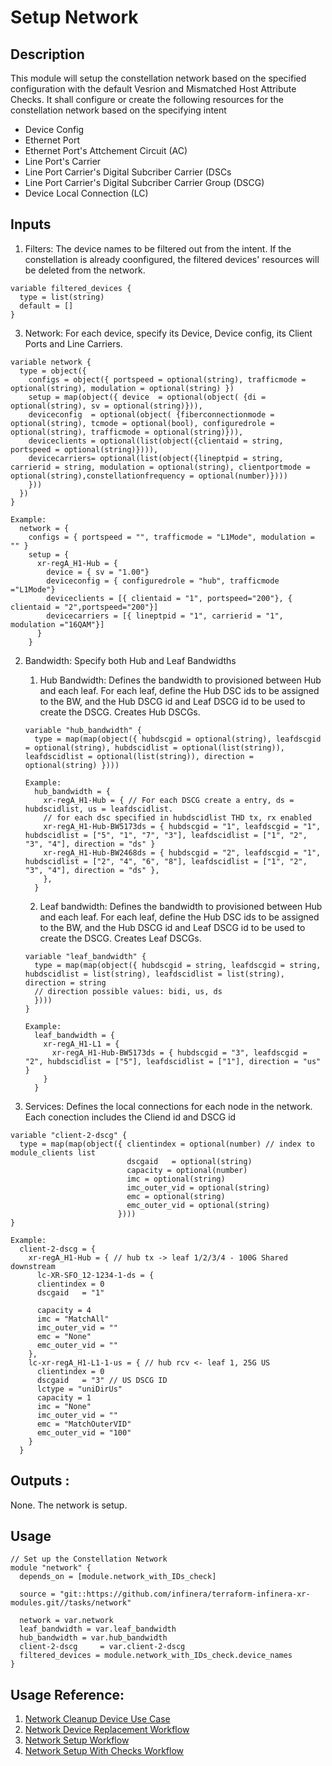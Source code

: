 # Setup Network

## Description

This module will setup the constellation network based on the specified configuration with the default Vesrion and Mismatched Host Attribute Checks. It shall configure or create the following resources for the constellation network based on the specifying intent

- Device Config
- Ethernet Port
- Ethernet Port's Attchement Circuit (AC)
- Line Port's Carrier
- Line Port Carrier's Digital Subcriber Carrier (DSCs
- Line Port Carrier's Digital Subcriber Carrier Group (DSCG)
- Device Local Connection (LC)

## Inputs

1. Filters: The device names to be filtered out from the intent. If the constellation is already coonfigured, the filtered devices' resources will be deleted from the network.

```
variable filtered_devices {
  type = list(string)
  default = []
}
```

3. Network: For each device, specify its Device, Device config, its Client Ports and Line Carriers.

```
variable network {
  type = object({
    configs = object({ portspeed = optional(string), trafficmode = optional(string), modulation = optional(string) })
    setup = map(object({ device  = optional(object( {di = optional(string), sv = optional(string)})),
    deviceconfig  = optional(object( {fiberconnectionmode = optional(string), tcmode = optional(bool), configuredrole = optional(string), trafficmode = optional(string)})),
    deviceclients = optional(list(object({clientaid = string, portspeed = optional(string)}))),
    devicecarriers= optional(list(object({lineptpid = string, carrierid = string, modulation = optional(string), clientportmode = optional(string),constellationfrequency = optional(number)})))
    }))
  })
}

Example:
  network = {
    configs = { portspeed = "", trafficmode = "L1Mode", modulation = "" }
    setup = {
      xr-regA_H1-Hub = {
        device = { sv = "1.00"}
        deviceconfig = { configuredrole = "hub", trafficmode ="L1Mode"}
        deviceclients = [{ clientaid = "1", portspeed="200"}, { clientaid = "2",portspeed="200"}]
        devicecarriers = [{ lineptpid = "1", carrierid = "1", modulation ="16QAM"}]
      }
    }
```

2. Bandwidth: Specify both Hub and Leaf Bandwidths

   1. Hub Bandwidth: Defines the bandwidth to provisioned between Hub and each leaf. For each leaf, define the Hub DSC ids to be assigned to the BW, and the Hub DSCG id and Leaf DSCG id to be used to create the DSCG. Creates Hub DSCGs.

   ```
   variable "hub_bandwidth" {
     type = map(map(object({ hubdscgid = optional(string), leafdscgid = optional(string), hubdscidlist = optional(list(string)), leafdscidlist = optional(list(string)), direction = optional(string) })))

   Example:
     hub_bandwidth = {
       xr-regA_H1-Hub = { // For each DSCG create a entry, ds = hubdscidlist, us = leafdscidlist.
       // for each dsc specified in hubdscidlist THD tx, rx enabled
       xr-regA_H1-Hub-BW5173ds = { hubdscgid = "1", leafdscgid = "1", hubdscidlist = ["5", "1", "7", "3"], leafdscidlist = ["1", "2", "3", "4"], direction = "ds" }
       xr-regA_H1-Hub-BW2468ds = { hubdscgid = "2", leafdscgid = "1", hubdscidlist = ["2", "4", "6", "8"], leafdscidlist = ["1", "2", "3", "4"], direction = "ds" },
       },
     }
   ```

   2. Leaf bandwidth: Defines the bandwidth to provisioned between Hub and each leaf. For each leaf, define the Hub DSC ids to be assigned to the BW, and the Hub DSCG id and Leaf DSCG id to be used to create the DSCG. Creates Leaf DSCGs.

   ```
   variable "leaf_bandwidth" {
     type = map(map(object({ hubdscgid = string, leafdscgid = string, hubdscidlist = list(string), leafdscidlist = list(string), direction = string
     // direction possible values: bidi, us, ds
     })))
   }

   Example:
     leaf_bandwidth = {
       xr-regA_H1-L1 = {
         xr-regA_H1-Hub-BW5173ds = { hubdscgid = "3", leafdscgid = "2", hubdscidlist = ["5"], leafdscidlist = ["1"], direction = "us" }
       }
     }
   ```

3. Services: Defines the local connections for each node in the network. Each conection includes the Cliend id and DSCG id

```
variable "client-2-dscg" {
  type = map(map(object({ clientindex = optional(number) // index to module_clients list
                          dscgaid   = optional(string)
                          capacity = optional(number)
                          imc = optional(string)
                          imc_outer_vid = optional(string)
                          emc = optional(string)
                          emc_outer_vid = optional(string)
                        })))
}

Example:
  client-2-dscg = {
    xr-regA_H1-Hub = { // hub tx -> leaf 1/2/3/4 - 100G Shared downstream
      lc-XR-SFO_12-1234-1-ds = {
      clientindex = 0
      dscgaid   = "1"
      
      capacity = 4
      imc = "MatchAll"
      imc_outer_vid = ""
      emc = "None"
      emc_outer_vid = ""
    },
    lc-xr-regA_H1-L1-1-us = { // hub rcv <- leaf 1, 25G US
      clientindex = 0
      dscgaid   = "3" // US DSCG ID
      lctype = "uniDirUs"
      capacity = 1
      imc = "None"
      imc_outer_vid = ""
      emc = "MatchOuterVID"
      emc_outer_vid = "100"
    }
  }
```

## Outputs :

None. The network is setup.

## Usage

```
// Set up the Constellation Network
module "network" {
  depends_on = [module.network_with_IDs_check]

  source = "git::https://github.com/infinera/terraform-infinera-xr-modules.git//tasks/network"

  network = var.network
  leaf_bandwidth = var.leaf_bandwidth
  hub_bandwidth = var.hub_bandwidth
  client-2-dscg     = var.client-2-dscg
  filtered_devices = module.network_with_IDs_check.device_names
}

```

## Usage Reference:

1. [Network Cleanup Device Use Case](https://github.com/infinera/terraform-xr-network/tree/main/use_cases/network_cleanup_device)
2. [Network Device Replacement Workflow](https://github.com/infinera/terraform-infinera-xr-modules/tree/main/workflows/network_device_replacement)
3. [Network Setup Workflow](https://github.com/infinera/terraform-infinera-xr-modules/tree/main/workflows/setup_network)
4. [Network Setup With Checks Workflow](https://github.com/infinera/terraform-infinera-xr-modules/tree/main/workflows/setup_network_with_checks)

